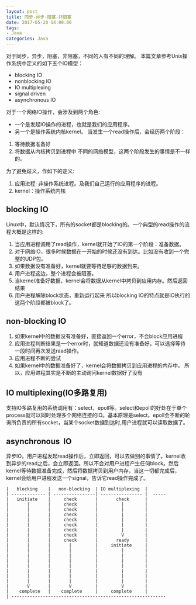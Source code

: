 ```yaml
---
layout: post
title: 同步-异步-阻塞-非阻塞
date: 2017-05-20 14:00:00
tags:
- Java
categories: Java
---
```


对于同步，异步，阻塞，非阻塞，不同的人有不同的理解。
本篇文章参考Unix操作系统中定义的如下五个IO模型：
* blocking IO
* nonblocking IO
* IO multiplexing
* signal driven
* asynchronous IO

对于一个网络IO操作，会涉及到两个角色:
* 一个是发起IO操作的进程，也就是我们的应用程序。
* 另一个是操作系统内核kernel。
当发生一个read操作后，会经历两个阶段：
1. 等待数据准备好
2. 将数据从内核拷贝到进程中
不同的网络模型，这两个阶段发生的事情是不一样的。

为了避免歧义，作如下的定义:
1. 应用进程: 非操作系统进程。及我们自己运行的应用程序的进程。
2. kernel：操作系统内核

## blocking IO
Linux中，默认情况下，所有的socket都是blocking的。一个典型的read操作的流程大概是这样的:
1. 当应用进程调用了read操作，kernel就开始了IO的第一个阶段：准备数据。
2. 对于网络IO，很多时候数据在一开始的时候还没有到达。比如没有收到一个完整的UDP包。
3. 如果数据没有准备好，kernel就要等待足够的数据到来。
4. 用户进程这边，整个进程会被阻塞。
5. 当kernel准备好数据，kernel会将数据从kernel中拷贝到应用内存。然后返回结果
6. 用户进程解除block状态，重新运行起来
所以blocking IO的特点就是IO执行的这两个阶段都被block了。

## non-blocking IO
1. 如果kernel中的数据没有准备好，直接返回一个error，不会block应用进程
2. 应用进程判断结果是一个error时，就知道数据还没有准备好，可以选择等待一段时间再次发送raad操作。
3. 应用进程不断的尝试
4. 如果kernel中的数据准备好了，kernel会将数据拷贝到应用进程的内存中。
所以，应用进程其实是不断的主动询问kernel数据好了没有

## IO multiplexing(IO多路复用)
支持IO多路复用的系统调用有：select，epoll等。select和epoll的好处在于单个process就可以同时处理多个网络连接的IO。基本原理是select，epoll会不断的轮询所负责的所有socket，当某个socket数据到达时,用户进程就可以读取数据了。

## asynchronous  IO
异步IO。用户进程发起read操作后，立即返回，可以去做别的事情了。kernel收到异步的read之后，会立即返回。所以不会对用户进程产生任何block。然后kernel等待数据准备完成，然后将数据拷贝到用户内存，当这一切都完成后，kernel会给用户进程发送一个signal，告诉它read操作完成了。



```text
|   blocking    |   non-blocking  | IO multiplexing  |
| ------------- | ----------------| ---------------- |  ----- 
|   initiate    |     check       |       check      |
|       |       |     check       |         |        |
|       |       |     check       |         |        |
|       |       |     check       |         |        |
|       |       |     check       |         |        |
|       |       |     check       |         |        |
|       |       |     check       |         |        |
|       |       |     check       |         V        |
|       |       |     check       |       ready      |
|       |       |       |         |     initiate     |
|       |       |       |         |         |        |
|       |       |       |         |         |        |
|       |       |       |         |         |        |
|       |       |       |         |         |        |
|       |       |       |         |         |        |
|       |       |       |         |         |        |
|       |       |       |         |         |        |
|       V       |       V         |         V        |
|    complete   |    complete     |     complete     |
| -----------------------------------------------------------
















```




















